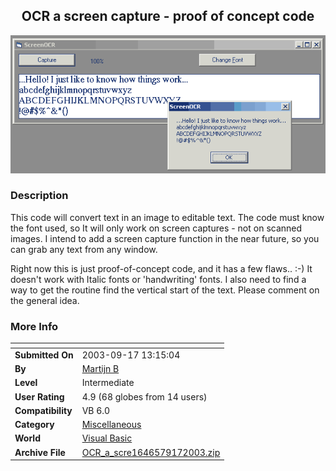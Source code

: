 ﻿<div align="center">

## OCR a screen capture \- proof of concept code

<img src="PIC20039171310353746.gif">
</div>

### Description

This code will convert text in an image to editable text. The code must know the font used, so It will only work on screen captures - not on scanned images. I intend to add a screen capture function in the near future, so you can grab any text from any window.

Right now this is just proof-of-concept code, and it has a few flaws.. :-) It doesn't work with Italic fonts or 'handwriting' fonts. I also need to find a way to get the routine find the vertical start of the text. Please comment on the general idea.
 
### More Info
 


<span>             |<span>
---                |---
**Submitted On**   |2003-09-17 13:15:04
**By**             |[Martijn B](https://github.com/Planet-Source-Code/PSCIndex/blob/master/ByAuthor/martijn-b.md)
**Level**          |Intermediate
**User Rating**    |4.9 (68 globes from 14 users)
**Compatibility**  |VB 6\.0
**Category**       |[Miscellaneous](https://github.com/Planet-Source-Code/PSCIndex/blob/master/ByCategory/miscellaneous__1-1.md)
**World**          |[Visual Basic](https://github.com/Planet-Source-Code/PSCIndex/blob/master/ByWorld/visual-basic.md)
**Archive File**   |[OCR\_a\_scre1646579172003\.zip](https://github.com/Planet-Source-Code/martijn-b-ocr-a-screen-capture-proof-of-concept-code__1-48585/archive/master.zip)








